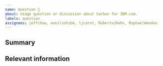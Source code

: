 ```yaml
---
name: Question 🤔
about: Usage question or discussion about Carbon for IBM.com.
labels: question
assignees: jeffchew, wonilsuhibm, ljcarot, RobertaJHahn, RaphaelAmadeu, JennySanchez, ariellalgilmore
---
```


<!--

Hi there! 👋 Hope everything is going okay using projects from Carbon for 
IBM.com. It looks like you might have a question about our work, so we wanted to
share a couple resources that you could use if you haven't tried them yet 🙂.

If you're an IBMer, we have a couple of Slack channels available across all IBM
Workspaces:

- #ibm-digital-design for questions about Carbon for IBM.com
- #carbon-design-system for questions about the Carbon Design System

If these resources don't work out, help us out by filling out a couple of
details below!

-->

## Summary

## Relevant information

<!-- Provide as much useful information as you can -->
